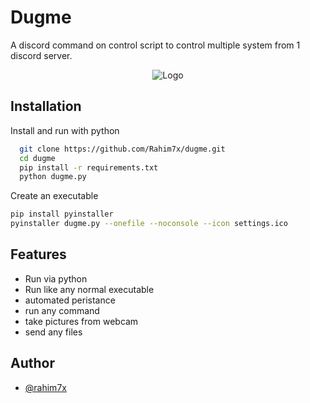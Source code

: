 
# Dugme

A discord command on control script to control multiple system from 1 discord server.





<center>

![Logo](https://i.imgur.com/SvmGqgR.png)

</center>


## Installation

Install and run with python

```bash
  git clone https://github.com/Rahim7x/dugme.git
  cd dugme
  pip install -r requirements.txt
  python dugme.py
```

Create an executable

```bash
pip install pyinstaller
pyinstaller dugme.py --onefile --noconsole --icon settings.ico
```


    
## Features

- Run via python
- Run like any normal executable
- automated peristance
- run any command
- take pictures from webcam
- send any files




## Author

- [@rahim7x](https://www.github.com/rahim7x)

